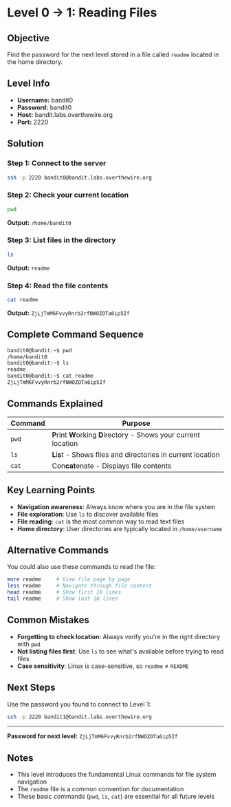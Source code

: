 # Level 0 → 1: Reading Files

## Objective
Find the password for the next level stored in a file called `readme` located in the home directory.

## Level Info
- **Username:** bandit0
- **Password:** bandit0
- **Host:** bandit.labs.overthewire.org
- **Port:** 2220

## Solution

### Step 1: Connect to the server
```bash
ssh -p 2220 bandit0@bandit.labs.overthewire.org
```

### Step 2: Check your current location
```bash
pwd
```
**Output:** `/home/bandit0`

### Step 3: List files in the directory
```bash
ls
```
**Output:** `readme`

### Step 4: Read the file contents
```bash
cat readme
```
**Output:** `ZjLjTmM6FvvyRnrb2rfNWOZOTa6ip5If`

## Complete Command Sequence
```bash
bandit0@bandit:~$ pwd
/home/bandit0
bandit0@bandit:~$ ls
readme
bandit0@bandit:~$ cat readme
ZjLjTmM6FvvyRnrb2rfNWOZOTa6ip5If
```

## Commands Explained

| Command | Purpose |
|---------|---------|
| `pwd` | **P**rint **W**orking **D**irectory - Shows your current location |
| `ls` | **L**i**s**t - Shows files and directories in current location |
| `cat` | Con**cat**enate - Displays file contents |

## Key Learning Points

- **Navigation awareness**: Always know where you are in the file system
- **File exploration**: Use `ls` to discover available files
- **File reading**: `cat` is the most common way to read text files
- **Home directory**: User directories are typically located in `/home/username`

## Alternative Commands

You could also use these commands to read the file:
```bash
more readme     # View file page by page
less readme     # Navigate through file content
head readme     # Show first 10 lines
tail readme     # Show last 10 lines
```

## Common Mistakes

- **Forgetting to check location**: Always verify you're in the right directory with `pwd`
- **Not listing files first**: Use `ls` to see what's available before trying to read files
- **Case sensitivity**: Linux is case-sensitive, so `readme` ≠ `README`

## Next Steps

Use the password you found to connect to Level 1:
```bash
ssh -p 2220 bandit1@bandit.labs.overthewire.org
```

---

**Password for next level:** `ZjLjTmM6FvvyRnrb2rfNWOZOTa6ip5If`

## Notes

- This level introduces the fundamental Linux commands for file system navigation
- The `readme` file is a common convention for documentation
- These basic commands (`pwd`, `ls`, `cat`) are essential for all future levels
